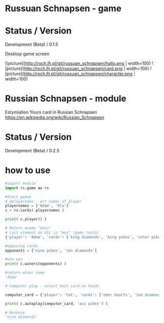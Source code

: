 # Russuan Schnapsen - game

# Status / Version
Development (Beta) / 0.1.5

Desktop game screen

![picture](http://roch.lh.pl/git/russuan_schnapsen/hallo.png | width=100)
![picture](http://roch.lh.pl/git/russuan_schnapsen/card.png | width=100)
![picture](http://roch.lh.pl/git/russuan_schnapsen/character.png | width=100)

# Russian Schnapsen - module
Estymiation Yours card in Russian Schnapsen https://en.wikipedia.org/wiki/Russian_Schnapsen


# Status / Version
Development (Beta) / 0.2.5

# how to use
```Python
#import module
import rs.game as rs

#Start gemse 
# @playernams - arr names of player
playernames = ['Adam', 'Ola']
c = rs.cards( playernames )

print( c.player() )

# Return exemp "data"
# Last element on dic is "mus" (gams rools)
{'player': 'Adam', 'cards': ['king diamonds', 'king pikes', 'unter pikes', 'nine pikes', 'ten diamonds', 'ober pikes', 'nine clubs', 'ten pikes', 'king clubs', 'nine hearts'], 'points': [117]}, {'player': 'Ola', 'cards': ['ass pikes', 'ass diamonds', 'ass hearts', 'ober diamonds', 'unter clubs', 'nine diamonds', 'ten hearts', 'unter diamonds', 'king hearts', 'ass clubs'], 'points': [102]}, {'cards': ['unter hearts', 'ober clubs', 'ten clubs'], 'points': [37]}

#opposing cards
opponents = ['nine pikes', 'ten diamonds']

#who win
print( c.winers(opponents) )

#return winer name
'Adam'

# Computer play - select best card on headn

computer_card = {'player': 'Cat', 'cards': ['ober hearts', 'ten diamonds', 'king clubs', 'unter hearts', 'ass diamonds', 'ass pikes', 'ober clubs', 'nine hearts', 'nine diamonds', 'ober pikes'], 'points': [94]}

print( c.autoplay(computer_card, 'ass pikes') )

# Resonce
'nine diamonds'
```
